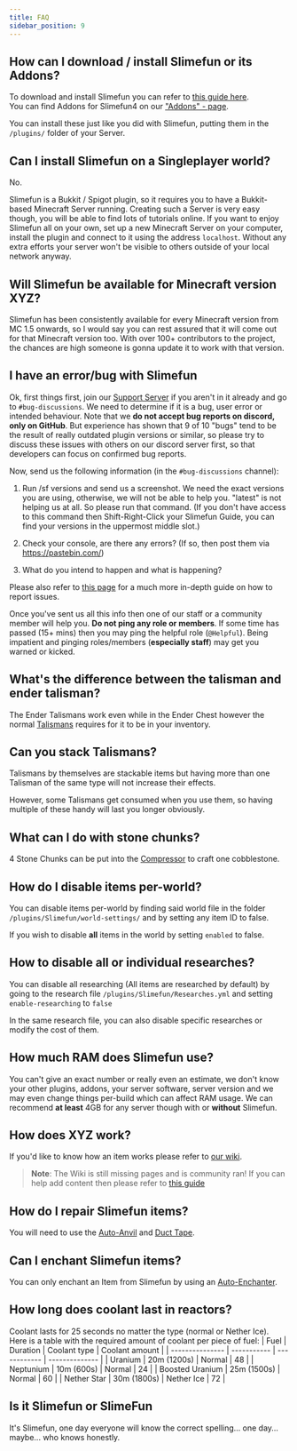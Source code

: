 ```yaml
---
title: FAQ
sidebar_position: 9
---
```


## How can I download / install Slimefun or its Addons?

To download and install Slimefun you can refer to [this guide here](Installing-Slimefun.md).  
You can find Addons for Slimefun4 on our ["Addons" - page](../Other-Plugins/Addons.md).

You can install these just like you did with Slimefun, putting them in the `/plugins/` folder of your Server.

## Can I install Slimefun on a Singleplayer world?

No.

Slimefun is a Bukkit / Spigot plugin, so it requires you to have a Bukkit-based Minecraft Server running. Creating such a Server is very easy though, you will be able to find lots of tutorials online. If you want to enjoy Slimefun all on your own, set up a new Minecraft Server on your computer, install the plugin and connect to it using the address `localhost`. Without any extra efforts your server won't be visible to others outside of your local network anyway.

## Will Slimefun be available for Minecraft version XYZ?

Slimefun has been consistently available for every Minecraft version from MC 1.5 onwards, so I would say you can rest assured that it will come out for that Minecraft version too. With over 100+ contributors to the project, the chances are high someone is gonna update it to work with that version.

## I have an error/bug with Slimefun

Ok, first things first, join our [Support Server](https://discord.gg/fsD4Bkh) if you aren't in it already and go to `#bug-discussions`. We need to determine if it is a bug, user error or intended behaviour. Note that we **do not accept bug reports on discord, only on GitHub**. But experience has shown that 9 of 10 "bugs" tend to be the result of really outdated plugin versions or similar, so please try to discuss these issues with others on our discord server first, so that developers can focus on confirmed bug reports.

Now, send us the following information (in the `#bug-discussions` channel):

1. Run /sf versions and send us a screenshot. We need the exact versions you are using, otherwise, we will not be able to help you.
"latest" is not helping us at all. So please run that command. (If you don't have access to this command then Shift-Right-Click your Slimefun Guide, you can find your versions in the uppermost middle slot.)

2. Check your console, are there any errors? (If so, then post them via https://pastebin.com/)

3. What do you intend to happen and what is happening?

Please also refer to [this page](How-to-report-bugs.md) for a much more in-depth guide on how to report issues.

Once you've sent us all this info then one of our staff or a community member will help you. **Do not ping any role or members**. If some time has passed (15+ mins) then you may ping the helpful role (`@Helpful`). Being impatient and pinging roles/members (**especially staff**) may get you warned or kicked.

## What's the difference between the talisman and ender talisman?

The Ender Talismans work even while in the Ender Chest however the normal [Talismans](../Talismans/Talismans.md) requires for it to be in your inventory.

## Can you stack Talismans?

Talismans by themselves are stackable items but having more than one Talisman of the same type will not increase their effects.

However, some Talismans get consumed when you use them, so having multiple of these handy will last you longer obviously.

## What can I do with stone chunks?

4 Stone Chunks can be put into the [Compressor](../Basic-Machines/Compressor.md) to craft one cobblestone.

## How do I disable items per-world?

You can disable items per-world by finding said world file in the folder `/plugins/Slimefun/world-settings/` and by setting any item ID to false.

If you wish to disable **all** items in the world by setting `enabled` to false.

## How to disable all or individual researches?

You can disable all researching (All items are researched by default) by going to the research file `/plugins/Slimefun/Researches.yml` and setting `enable-researching` to `false`

In the same research file, you can also disable specific researches or modify the cost of them.

## How much RAM does Slimefun use?

You can't give an exact number or really even an estimate, we don't know your other plugins, addons, your server software, server version and we may even change things per-build which can affect RAM usage. We can recommend **at least** 4GB for any server though with or **without** Slimefun.

## How does XYZ work?

If you'd like to know how an item works please refer to [our wiki](https://github.com/Slimefun/Slimefun4/wiki).
> **Note**: The Wiki is still missing pages and is community ran! If you can help add content then please refer to [this guide](Expanding-the-Wiki.md)

## How do I repair Slimefun items?

You will need to use the [Auto-Anvil](../Electric-Machines/Machines/Auto-Anvil.md) and [Duct Tape](../Miscellaneous-Items/Miscellaneous-Items.md).

## Can I enchant Slimefun items?

You can only enchant an Item from Slimefun by using an [Auto-Enchanter](../Electric-Machines/Machines/Auto-Enchanter.md).

## How long does coolant last in reactors?

Coolant lasts for 25 seconds no matter the type (normal or Nether Ice). Here is a table with the required amount of coolant per piece of fuel:
| Fuel            | Duration    | Coolant type | Coolant amount |
| --------------- | ----------- | ------------ | -------------- |
| Uranium         | 20m (1200s) | Normal       | 48             |
| Neptunium       | 10m (600s)  | Normal       | 24             |
| Boosted Uranium | 25m (1500s) | Normal       | 60             |
| Nether Star     | 30m (1800s) | Nether Ice   | 72             |

## Is it Slimefun or SlimeFun

It's Slimefun, one day everyone will know the correct spelling... one day... maybe... who knows honestly.
